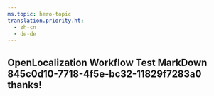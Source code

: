 ```yaml
---
ms.topic: hero-topic
translation.priority.ht: 
  - zh-cn
  - de-de
---
```

## OpenLocalization Workflow Test MarkDown 845c0d10-7718-4f5e-bc32-11829f7283a0 thanks!
